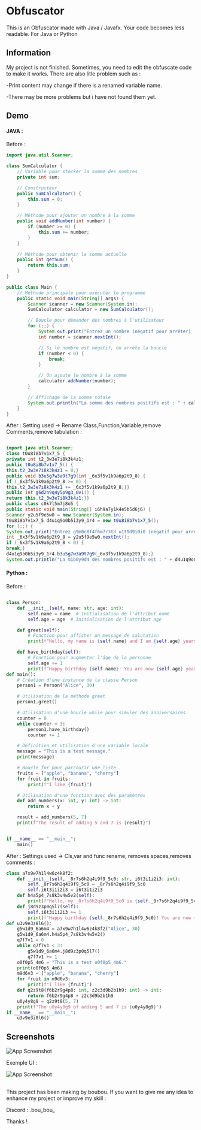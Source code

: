 # Obfuscator

This is an Obfuscator made with Java / Javafx.
Your code becomes less readable. For Java or Python

## Information

My project is not finished. Sometimes, you need to edit the obfuscate code to make it works.
There are also litle problem such as :

-Print content may change if there is a renamed variable name.

-There may be more problems but i have not found them yet.

## Demo

#### JAVA :
Before : 
```java
import java.util.Scanner;

class SumCalculator {
    // Variable pour stocker la somme des nombres
    private int sum;

    // Constructeur
    public SumCalculator() {
        this.sum = 0;
    }

    // Méthode pour ajouter un nombre à la somme
    public void addNumber(int number) {
        if (number >= 0) {
            this.sum += number;
        }
    }

    // Méthode pour obtenir la somme actuelle
    public int getSum() {
        return this.sum;
    }
}

public class Main {
    // Méthode principale pour exécuter le programme
    public static void main(String[] args) {
        Scanner scanner = new Scanner(System.in);
        SumCalculator calculator = new SumCalculator();

        // Boucle pour demander des nombres à l'utilisateur
        for (;;) {
            System.out.print("Entrez un nombre (négatif pour arrêter) : ");
            int number = scanner.nextInt();

            // Si le nombre est négatif, on arrête la boucle
            if (number < 0) {
                break;
            }

            // On ajoute le nombre à la somme
            calculator.addNumber(number);
        }

        // Affichage de la somme totale
        System.out.println("La somme des nombres positifs est : " + calculator.getSum());
    }
}
```

After : 
Setting used -> Rename Class,Function,Variable,remove Comments,remove tabulation :

```java

import java.util.Scanner;
class t0u8i8b7v1x7_5 {
private int t2_3w3e7i8k3k4z1;
public t0u8i8b7v1x7_5() {
this.t2_3w3e7i8k3k4z1 = 0;}
public void b3u5g7w3a9t7g9(int _6x3f5v1k9a6p2t9_8) {
if (_6x3f5v1k9a6p2t9_8 >= 0) {
this.t2_3w3e7i8k3k4z1 += _6x3f5v1k9a6p2t9_8;}}
public int g6d2n9q4y5p9g3_0v1() {
return this.t2_3w3e7i8k3k4z1;}}
public class c0k7l5m7j8o5 {
public static void main(String[] i6h9a7y1k4e5b5d6j6) {
Scanner y2u5f9e5w0 = new Scanner(System.in);
t0u8i8b7v1x7_5 d4u1q9o0b5i3y9_1r4 = new t0u8i8b7v1x7_5();
for (;;) {
System.out.print("Entrez g9m0c8f4f6m7r3t3 u1t9d9i0i0 (négatif pour arrêter) : ");
int _6x3f5v1k9a6p2t9_8 = y2u5f9e5w0.nextInt();
if (_6x3f5v1k9a6p2t9_8 < 0) {
break;}
d4u1q9o0b5i3y9_1r4.b3u5g7w3a9t7g9(_6x3f5v1k9a6p2t9_8);}
System.out.println("La m1b0y9d4 des nombres positifs est : " + d4u1q9o0b5i3y9_1r4.g6d2n9q4y5p9g3_0v1());}}
```

#### Python :

Before :

```python

class Person:
    def __init__(self, name: str, age: int):
        self.name = name  # Initialisation de l'attribut name
        self.age = age  # Initialisation de l'attribut age

    def greet(self):
        # Fonction pour afficher un message de salutation
        print(f"Hello, my name is {self.name} and I am {self.age} years old.")

    def have_birthday(self):
        # Fonction pour augmenter l'âge de la personne
        self.age += 1
        print(f"Happy birthday {self.name}! You are now {self.age} years old.")
def main():
    # Création d'une instance de la classe Person
    person1 = Person("Alice", 30)

    # Utilisation de la méthode greet
    person1.greet()

    # Utilisation d'une boucle while pour simuler des anniversaires
    counter = 0
    while counter < 3:
        person1.have_birthday()
        counter += 1

    # Définition et utilisation d'une variable locale
    message = "This is a test message."
    print(message)

    # Boucle for pour parcourir une liste
    fruits = ["apple", "banana", "cherry"]
    for fruit in fruits:
        print(f"I like {fruit}")

    # Utilisation d'une fonction avec des paramètres
    def add_numbers(x: int, y: int) -> int:
        return x + y

    result = add_numbers(5, 7)
    print(f"The result of adding 5 and 7 is {result}")


if __name__ == "__main__":
    main()
```

After : Settings used -> Cls,var and func rename, removes spaces,removes comments :

```python
class a7x9w7h1l4w6z4k8f2:
    def __init__(self, _8r7s6h2q4i9f9_5c0: str, i6t3i1i2i3: int):
        self._8r7s6h2q4i9f9_5c0 = _8r7s6h2q4i9f9_5c0  
        self.i6t3i1i2i3 = i6t3i1i2i3  
    def h4a5p4_7s8k3v4w5v2(self):
        print(f"Hello, my _8r7s6h2q4i9f9_5c0 is {self._8r7s6h2q4i9f9_5c0} and I am {self.i6t3i1i2i3} years old.")
    def j8d9z3p0q5l7(self):
        self.i6t3i1i2i3 += 1
        print(f"Happy birthday {self._8r7s6h2q4i9f9_5c0}! You are now {self.i6t3i1i2i3} years old.")
def u3v9e3z8l6():
    g5w1d9_6a6m4 = a7x9w7h1l4w6z4k8f2("Alice", 30)
    g5w1d9_6a6m4.h4a5p4_7s8k3v4w5v2()
    q7f7v1 = 0
    while q7f7v1 < 3:
        g5w1d9_6a6m4.j8d9z3p0q5l7()
        q7f7v1 += 1
    o0f0p5_4m6 = "This is a test o0f0p5_4m6."
    print(o0f0p5_4m6)
    m9d6v3 = ["apple", "banana", "cherry"]
    for fruit in m9d6v3:
        print(f"I like {fruit}")
    def q2z9t8(f6b2r9g4p8: int, z2c3d9b2b1h9: int) -> int:
        return f6b2r9g4p8 + z2c3d9b2b1h9
    u0y4y8g9 = q2z9t8(5, 7)
    print(f"The u0y4y8g9 of adding 5 and 7 is {u0y4y8g9}")
if __name__ == "__main__":
    u3v9e3z8l6()
```



## Screenshots

![App Screenshot](main.png)

Exemple UI :

![App Screenshot](exPY.png)

##

This project has been making by boubou. If you want to give me any idea to enhance my project or improve my skill :

Discord : .bou_bou_

Thanks !
